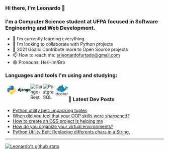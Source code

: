 ### Hi there, I'm Leonardo 👋

### I'm a Computer Science student at UFPA focused in Software Engineering and Web Development.

- 🌱 I’m currently learning everything.
- 👯 I’m looking to collaborate with Python projects
- 🥅 2021 Goals: Contribute more to Open Source projects
- 📫 How to reach me: srleonardofurtado@gmail.com
- 😄 Pronouns: He/Him/Bro

### Languages and tools I'm using and studying:

  <img align="left" alt="Python" width="40px" src="https://raw.githubusercontent.com/github/explore/80688e429a7d4ef2fca1e82350fe8e3517d3494d/topics/python/python.png"/>
  <img align="left" alt="Django" width="40px" src="https://raw.githubusercontent.com/github/explore/80688e429a7d4ef2fca1e82350fe8e3517d3494d/topics/django/django.png"/>
  <img align="left" alt="Django-Rest" width="40px" src="https://miro.medium.com/max/600/1*N5Iep1wJY1iXgMzpHxzE8w.png"/>
  <img align="left" alt="PostgreSQL" width="40px" src="https://upload.wikimedia.org/wikipedia/commons/2/29/Postgresql_elephant.svg"/>
  <img align="left" alt="docker" width="40px" src="https://raw.githubusercontent.com/devicons/devicon/master/icons/docker/docker-original-wordmark.svg"/>

<br/>

### 📕 Latest Dev Posts

<!-- BLOG-POST-LIST:START -->
- [Python utility belt: unpacking tuples](https://dev.to/furtleo/python-utility-belt-unpacking-tuples-fal)
- [When did you feel that your OOP skills were sharpened?](https://dev.to/furtleo/when-did-you-feel-that-your-opp-skills-were-shapened-255h)
- [How to create an OSS project is helping me ](https://dev.to/furtleo/how-to-create-an-oss-project-is-helping-me-2350)
- [How do you organize your virtual environments?](https://dev.to/furtleo/how-do-you-organize-your-virtual-environments-1gk)
- [Python Utility Belt: Replacing differents chars in a String.](https://dev.to/furtleo/python-utility-belt-replacing-differents-chars-in-a-string-21ko)
<!-- BLOG-POST-LIST:END -->

---

[![Leonardo's github stats](https://github-readme-stats.vercel.app/api?username=LeonardoFurtado&theme=radical&count_private=true&show_icons=true)](https://github.com/anuraghazra/github-readme-stats)

